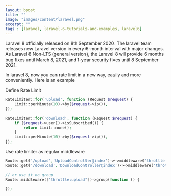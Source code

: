 ```yaml
---
layout: bpost
title: ""
image: "images/content/laravel.png"
excerpt: "" 
tags : [laravel, laravel-6-tutorials-and-examples, laravel6] 
---
```


Laravel 8 officially released on 8th September 2020. The laravel team releases new Laravel version in every 6-month interval with major changes. As Laravel 8 Non-LTS (general version), the Laravel 8 will provide 6 months bug fixes until March 8, 2021, and 1-year security fixes until 8 September 2021.

In laravel 8, now you can rate limit in a new way, easily and more conveniently. Here is an example

Define Rate Limit

```php
RateLimiter::for('upload', function (Request $request) {
	Limit::perMinute(10)->by($request->ip()),
});

RateLimiter::for('download', function (Request $request) {
	if ($request->user()->isSubscribed()) {
    	return Limit::none();
	}
	Limit::perMinute(10)->by($request->ip()),
});
```

Use rate limiter as regular middleware

```php
Route::get('/upload','UploadController@index')->->middleware('throttle:upload');
Route::get('/download','DownloadController@index')->->middleware('throttle:download');

// or use it no group
Route::middleware(['throttle:upload'])->group(function () {
	
});
```